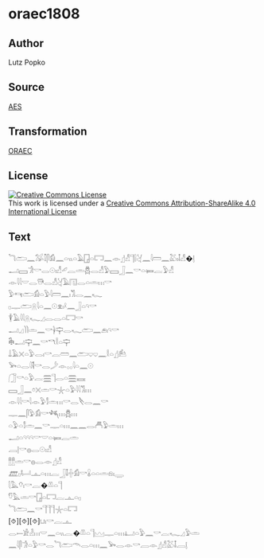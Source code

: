 # oraec1808

## Author

Lutz Popko

## Source

[AES](https://github.com/simondschweitzer/aes)

## Transformation

[ORAEC](https://oraec.github.io/)

## License

<a rel="license" href="http://creativecommons.org/licenses/by-sa/4.0/"><img alt="Creative Commons License" style="border-width:0" src="https://i.creativecommons.org/l/by-sa/4.0/88x31.png" /></a><br />This work is licensed under a <a rel="license" href="http://creativecommons.org/licenses/by-sa/4.0/">Creative Commons Attribution-ShareAlike 4.0 International License</a>

## Text

𓆓𓂧𓈖𓅮𓎿𓋴𓀁𓈖𓏏𓏭𓏏𓄿𓉗𓏏𓉐𓈖𓁹𓊨𓀭𓊹𓍛𓋔𓈖𓇋𓏠𓈖𓅷𓏤𓄤𓀭�𓊤<br>
𓂝𓈙𓀞𓎡𓂋𓇳𓏤𓀭𓄔𓐛𓏛𓆣𓂋𓀭𓅱𓈙𓃀𓈖𓎡𓏏𓍃𓐛𓅱𓀭<br>
𓁹𓇋𓇋𓎟𓂋𓇥𓂋𓀭𓋔𓄿𓉔𓂋𓏏𓏛𓏥𓎡<br>
𓅱𓄞𓂧𓀁𓏏𓅱𓇋𓏠𓈖𓏤𓀢𓂋𓈖𓆑<br>
𓊪𓊃𓂧𓇶𓇋𓏏𓈖𓇳𓁷𓏤𓍲𓈖𓃀𓏏𓄹𓎡<br>
𓇉𓄿𓇋𓇋𓇶𓆑𓈎𓂋𓂋𓏏𓉐𓎡<br>
𓂝𓈎𓌙𓌙𓏛𓈖𓎡𓋀𓊡𓂋𓆑𓂧𓈖𓂉𓏤𓄹𓎡<br>
𓇗𓂝𓊡𓈖𓎡𓎔𓎛𓏏𓊡<br>
𓍑𓄿𓏴𓏏𓅱𓂋𓏤𓎡𓐛𓏠𓈖𓂧𓂑𓂑𓈖𓎛𓏏𓊨𓃕<br>
𓅨𓏏𓂋𓇋𓌟𓎡𓂋𓌳𓁹𓂂𓂂𓇋𓏏𓈖𓇳<br>
𓃂𓎡𓏏𓅱𓐛𓈗𓊹𓂋𓏏𓈗𓈘<br>
𓈙𓃀𓈖𓏌𓏴𓏛𓎡𓇼𓏏𓅱𓇋𓇋𓀢𓏥<br>
𓁹𓇋𓇋𓎡𓇋𓁹𓅱𓀾𓏛𓏥𓎡𓂋𓌸𓂋𓈖𓎡<br>
𓊃𓈖𓋴𓅱𓀁𓎡𓆈𓏥𓆣𓏥<br>
𓏏𓅱𓏏𓀾𓏛𓈖𓎡𓊃𓏏𓏥𓈖𓈖𓂋𓄫𓅱𓏛𓏥<br>
𓂝𓏏𓄹𓄹𓄹𓎡𓎟𓏏𓍃𓐛𓏛<br>
𓐙𓊤𓎡𓐍𓂋𓇳𓏤𓀭<br>
𓊽𓊽𓏛𓎡𓐍𓂋𓁹𓊨𓀭<br>
𓊏𓊪𓂡𓊵𓏏𓏥𓐛𓃀𓄤𓏶𓀁𓎡𓏇𓏏𓏏𓏛𓁶𓏤𓇾<br>
𓇛𓅓𓄣𓏤𓎡𓐛�𓌨𓏏𓊹<br>
𓎸𓅓𓏛𓎡𓉗𓏏𓉐𓐛𓊵𓏏𓊪<br>
𓆓𓂧𓈖𓎡𓊹𓊹𓊹𓇼𓏏𓉐<br>
[⯑][⯑][⯑]𓂓𓏤𓎡𓐛𓊵<br>
𓂋𓍿𓀀𓁐𓏥𓎟𓈖𓏏𓏭𓐛�𓌨𓏏𓊹𓈉𓊃𓏏𓏥𓂞𓏏𓅱𓈖𓎡𓐛𓆑𓈎𓅱𓏛<br>
𓈖𓇋𓋴𓀞𓏏𓅱𓎡𓂋𓆓𓂧𓄭𓂋𓏏𓏥𓈖𓅨𓂋𓁹𓎡𓐙𓁹𓊨𓀭𓅷𓄤𓐙𓊤<br>
